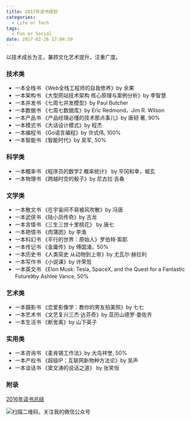```yaml
---
title: 2017年读书规划
categories:
  - Life or Tech
tags:
  - Fun or Social
date: 2017-02-26 17:04:59
---
```


以技术成长为主，兼顾文化艺术提升，注重广度。

### 技术类
- 一本全栈书 《Web全栈工程师的自我修养》by 余果
- 一本架构书 《大型网站技术架构 核心原理与案例分析》by 李智慧
- 一本并发书 《七周七并发模型》by Paul Butcher
- 一本数据书 《七周七数据库》by Eric Redmond，Jim R. Wilson
- 一本产品书 《产品经理必懂的技术那点事儿》by 唐韧 著, 90%
- 一本模式书 《大话设计模式》by 程杰
- 一本编程书 《Go语言编程》by 许式伟, 100%
- 一本智能书 《智能时代》by 吴军, 50%

### 科学类
- 一本概率书 《程序员的数学2 概率统计》 by 平冈和幸，堀玄
- 一本物理书 《跨越时空的骰子》by 尼古拉·吉桑

### 文学类
- 一本散文书 《在宇宙间不易被风吹散》by 冯唐
- 一本武侠书 《陆小凤传奇》by 古龙
- 一本言情书 《三生三世十里桃花》 by 唐七
- 一本艳情书 《肉蒲团》by 李渔
- 一本科幻书 《平行的世界：原始人》罗伯特·索耶
- 一本传记书 《金庸传》by 傅国涌，50%
- 一本历史书 《人类简史 从动物到上帝》by 尤瓦尔·赫拉利
- 一本写作书 《小说课》by 许荣哲
- 一本英文书 《Elon Musk: Tesla, SpaceX, and the Quest for a Fantastic Future》by Ashlee Vance, 50%

### 艺术类
- 一本摄影书 《恋爱影像学：教你的男友拍美照》by 七七
- 一本艺术书 《文艺复兴三杰·达芬奇》by 亚历山德罗·委佐齐
- 一本生活书 《断舍离》by 山下英子

### 实用类
- 一本咨询书 《麦肯锡工作法》by 大岛祥誉, 50%
- 一本产权书 《超级IP：互联网新物种方法论》by 吴声
- 一本谈话书 《窦文涛的说话之道》 by 张笑恒

### 附录
[2016年读书总结](/2016/12/29/book-list-2016/)

![扫描二维码，关注我的微信公众号](/images/qrcode_songzheglobal_2017.jpg)
